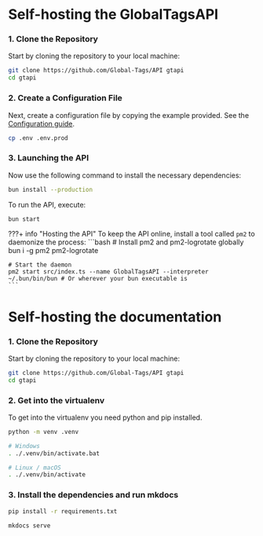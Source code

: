 # Self-hosting the GlobalTagsAPI

### 1. Clone the Repository

Start by cloning the repository to your local machine:

```bash
git clone https://github.com/Global-Tags/API gtapi
cd gtapi
```

### 2. Create a Configuration File

Next, create a configuration file by copying the example provided. See the [Configuration guide](./configuration-guide.md).

```bash
cp .env .env.prod
```

### 3. Launching the API

Now use the following command to install the necessary dependencies:
```bash
bun install --production
```

To run the API, execute:

```bash
bun start
```

???+ info "Hosting the API"
    To keep the API online, install a tool called `pm2` to daemonize the process:
    ```bash
    # Install pm2 and pm2-logrotate globally
    bun i -g pm2 pm2-logrotate

    # Start the daemon
    pm2 start src/index.ts --name GlobalTagsAPI --interpreter ~/.bun/bin/bun # Or wherever your bun executable is
    ```

# Self-hosting the documentation

### 1. Clone the Repository

Start by cloning the repository to your local machine:

```bash
git clone https://github.com/Global-Tags/API gtapi
cd gtapi
```

### 2. Get into the virtualenv
To get into the virtualenv you need python and pip installed.

```bash
python -m venv .venv

# Windows
. ./.venv/bin/activate.bat

# Linux / macOS
. ./.venv/bin/activate
```

### 3. Install the dependencies and run mkdocs
```bash
pip install -r requirements.txt

mkdocs serve
```